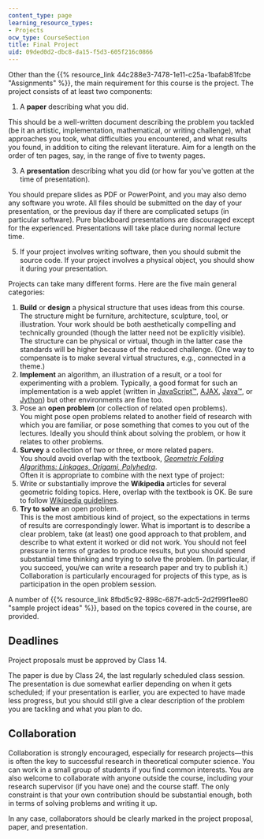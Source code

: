 ```yaml
---
content_type: page
learning_resource_types:
- Projects
ocw_type: CourseSection
title: Final Project
uid: 09ded0d2-dbc8-da15-f5d3-605f216c0866
---
```


Other than the {{% resource_link 44c288e3-7478-1e11-c25a-1bafab81fcbe "Assignments" %}}, the main requirement for this course is the project. The project consists of at least two components:

1.  A **paper** describing what you did.

This should be a well-written document describing the problem you tackled (be it an artistic, implementation, mathematical, or writing challenge), what approaches you took, what difficulties you encountered, and what results you found, in addition to citing the relevant literature. Aim for a length on the order of ten pages, say, in the range of five to twenty pages.

3.  A **presentation** describing what you did (or how far you've gotten at the time of presentation).

You should prepare slides as PDF or PowerPoint, and you may also demo any software you wrote. All files should be submitted on the day of your presentation, or the previous day if there are complicated setups (in particular software). Pure blackboard presentations are discouraged except for the experienced. Presentations will take place during normal lecture time.

5.  If your project involves writing software, then you should submit the source code. If your project involves a physical object, you should show it during your presentation.

Projects can take many different forms. Here are the five main general categories:

1.  **Build** or **design** a physical structure that uses ideas from this course.  
    The structure might be furniture, architecture, sculpture, tool, or illustration. Your work should be both aesthetically compelling and technically grounded (though the latter need not be explicitly visible). The structure can be physical or virtual, though in the latter case the standards will be higher because of the reduced challenge. (One way to compensate is to make several virtual structures, e.g., connected in a theme.)
2.  **Implement** an algorithm, an illustration of a result, or a tool for experimenting with a problem. Typically, a good format for such an implementation is a web applet (written in [JavaScript™](http://developer.mozilla.org/en/docs/About_JavaScript), [AJAX](http://en.wikipedia.org/wiki/Ajax_%28programming%29), [Java™](http://java.sun.com/), or [Jython](http://www.jython.org/)) but other environments are fine too.
3.  Pose an **open problem** (or collection of related open problems).  
    You might pose open problems related to another field of research with which you are familiar, or pose something that comes to you out of the lectures. Ideally you should think about solving the problem, or how it relates to other problems.
4.  **Survey** a collection of two or three, or more related papers.  
    You should avoid overlap with the textbook, [_Geometric Folding Algorithms: Linkages, Origami, Polyhedra_](http://www.gfalop.org/).  
    Often it is appropriate to combine with the next type of project:
5.  Write or substantially improve the **Wikipedia** articles for several geometric folding topics. Here, overlap with the textbook is OK. Be sure to follow [Wikipedia guidelines](http://en.wikipedia.org/wiki/Wikipedia:List_of_policies_and_guidelines).
6.  **Try to solve** an open problem.  
    This is the most ambitious kind of project, so the expectations in terms of results are correspondingly lower. What is important is to describe a clear problem, take (at least) one good approach to that problem, and describe to what extent it worked or did not work. You should not feel pressure in terms of grades to produce results, but you should spend substantial time thinking and trying to solve the problem. (In particular, if you succeed, you/we can write a research paper and try to publish it.) Collaboration is particularly encouraged for projects of this type, as is participation in the open problem session.

A number of {{% resource_link 8fbd5c92-898c-687f-adc5-2d2f99f1ee80 "sample project ideas" %}}, based on the topics covered in the course, are provided.

Deadlines
---------

Project proposals must be approved by Class 14.

The paper is due by Class 24, the last regularly scheduled class session. The presentation is due somewhat earlier depending on when it gets scheduled; if your presentation is earlier, you are expected to have made less progress, but you should still give a clear description of the problem you are tackling and what you plan to do.

Collaboration
-------------

Collaboration is strongly encouraged, especially for research projects—this is often the key to successful research in theoretical computer science. You can work in a small group of students if you find common interests. You are also welcome to collaborate with anyone outside the course, including your research supervisor (if you have one) and the course staff. The only constraint is that your own contribution should be substantial enough, both in terms of solving problems and writing it up.

In any case, collaborators should be clearly marked in the project proposal, paper, and presentation.